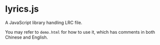 lyrics.js
=========

A JavaScript library handling LRC file.

You may refer to `demo.html` for how to use it, which has comments in both Chinese and English.

